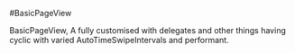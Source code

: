 #BasicPageView

BasicPageView, A fully customised with delegates and other things having cyclic with varied AutoTimeSwipeIntervals and performant.
